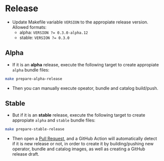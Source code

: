 # Release

* Update Makefile variable `VERSION` to the appropiate release version. Allowed formats:
  * alpha: `VERSION ?= 0.3.0-alpha.12`
  * stable: `VERSION ?= 0.3.0`

## Alpha
* If it is an **alpha** release, execute the following target to create appropiate `alpha` bundle files:
```bash
make prepare-alpha-release
```
* Then you can manually execute opeator, bundle and catalog build/push.

## Stable
* But if it is an **stable** release, execute the following target to create appropiate `alpha` and `stable` bundle files:
```bash
make prepare-stable-release
```
* Then open a [Pull Request](https://github.com/3scale-ops/saas-operator/pulls), and a GitHub Action will automatically detect if it is new release or not, in order to create it by building/pushing new operator, bundle and catalog images, as well as creating a GitHub release draft.